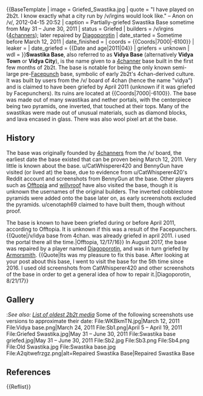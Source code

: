 {{BaseTemplate
| image = Griefed_Swastika.jpg
| quote = "I have played on 2b2t. I know exactly what a city run by /v/irgins would look like." – Anon on /v/, 2012-04-15 20:52
| caption = Partially-griefed Swastika Base sometime from May 31 – June 30, 2011
| status = Griefed
| builders = /v/irgins ([4channers](https://2b2t.miraheze.org/wiki/4channers)); later repaired by [Diagoporotin](https://2b2t.miraheze.org/wiki/Diagoporotin)
| date_started = Sometime before March 12, 2011
| date_finished =
| coords = {{Coords|7000|-6100}}
| leaker =
| date_griefed = {{Date and age|2011|04}}
| griefers = unknown
| wdl =
}}**Swastika Base**, also referred to as **Vidya Base** (alternatively **Vidya Town** or **Vidya City**), is the name given to a [4channer](https://2b2t.miraheze.org/wiki/4channers) base built in the first few months of 2b2t. The base is notable for being the only known semi-large pre-[Facepunch](https://2b2t.miraheze.org/wiki/Facepunch_Republic) base, symbolic of early 2b2t's 4chan-derived culture. It was built by users from the /v/ board of 4chan (hence the name "vidya") and is claimed to have been griefed by April 2011 (unknown if it was griefed by Facepunchers). Its ruins are located at {{Coords|7000|-6100}}. The base was made out of many swastikas and nether portals, with the centerpiece being two pyramids, one inverted, that touched at their tops. Many of the swastikas were made out of unusual materials, such as diamond blocks, and lava encased in glass. There was also wool pixel art at the base.

## History
The base was originally founded by [4channers](https://2b2t.miraheze.org/wiki/4channers) from the /v/ board, the earliest date the base existed that can be proven being March 12, 2011. Very little is known about the base. u/CatWhisperer420 and BennyGun have visited (or lived at) the base, due to evidence from u/CatWhisperer420's Reddit account and screenshots from BennyGun at the base. Other players such as [Offtopia](https://2b2t.miraheze.org/wiki/Offtopia) and [willyroof](https://2b2t.miraheze.org/wiki/willyroof) have also visited the base, though it is unknown the usernames of the original builders. The inverted cobblestone pyramids were added onto the base later on, as early screenshots excluded the pyramids. u/cenotaph69 claimed to have built them, though without proof.

The base is known to have been griefed during or before April 2011, according to Offtopia. It is unknown if this was a result of the Facepunchers.
{{Quote|/v/idya base from 4chan. was already griefed in april 2011. i used the portal there all the time.|Offtopia, 12/17/16}}
In August 2017, the base was repaired by a player named [Diagoporotin](https://2b2t.miraheze.org/wiki/Diagoporotin), and was in turn griefed by [Armorsmith](https://2b2t.miraheze.org/wiki/Armorsmith).
{{Quote|Its was my pleasure to fix this base. After looking at your post about this base, I went to visit the base for the 5th time since 2016. I used old screenshots from CatWhisperer420 and other screenshots of the base in order to get a general idea of how to repair it.|Diagoporotin, 8/21/17}}
## Gallery
:*See also: [List of oldest 2b2t media](https://2b2t.miraheze.org/wiki/List_of_oldest_2b2t_media)*
Some of the following screenshots use versions to approximate their date:
<gallery>
File:WKBkmTN.jpg|March 12, 2011
File:Vidya base.png|March 24, 2011
File:Sb1.png|April 5 – April 19, 2011
File:Griefed Swastika.jpg|May 31 – June 30, 2011
File:Swastika base griefed.jpg|May 31 – June 30, 2011
File:Sb2.jpg
File:Sb3.png
File:Sb4.png
File:Old Swastika.jpg
File:Swastika base.jpg
File:A2qitwefrzgz.png|alt=Repaired Swastika Base|Repaired Swastika Base
</gallery>

## References
{{Reflist}}